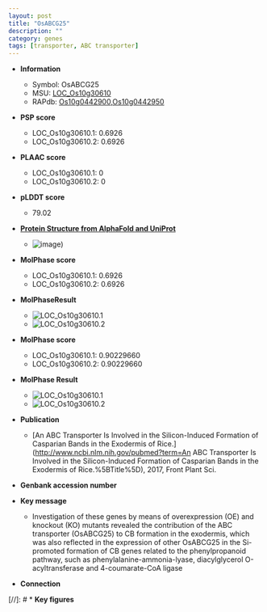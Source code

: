 ```yaml
---
layout: post
title: "OsABCG25"
description: ""
category: genes
tags: [transporter, ABC transporter]
---
```


* **Information**  
    + Symbol: OsABCG25  
    + MSU: [LOC_Os10g30610](http://rice.plantbiology.msu.edu/cgi-bin/ORF_infopage.cgi?orf=LOC_Os10g30610)  
    + RAPdb: [Os10g0442900](http://rapdb.dna.affrc.go.jp/viewer/gbrowse_details/irgsp1?name=Os10g0442900),[Os10g0442950](http://rapdb.dna.affrc.go.jp/viewer/gbrowse_details/irgsp1?name=Os10g0442950)  

* **PSP score**  
    + LOC_Os10g30610.1: 0.6926 
    + LOC_Os10g30610.2: 0.6926 

* **PLAAC score**  
    + LOC_Os10g30610.1: 0 
    + LOC_Os10g30610.2: 0 

* **pLDDT score**
    + 79.02

* **[Protein Structure from AlphaFold and UniProt](https://www.uniprot.org/uniprotkb/B9G5Y5/entry#structure)**
    + ![image](https://ricepsp.github.io/images/B/AF-B9G5Y5-F1.png))

* **MolPhase score**
    + LOC_Os10g30610.1: 0.6926
    + LOC_Os10g30610.2: 0.6926

* **MolPhaseResult**
    + ![LOC_Os10g30610.1](https://ricepsp.github.io/pictures/LOC_Os10g/LOC_Os10g30610.1.png)
    + ![LOC_Os10g30610.2](https://ricepsp.github.io/pictures/LOC_Os10g/LOC_Os10g30610.2.png)

* **MolPhase score**
    + LOC_Os10g30610.1: 0.90229660
    + LOC_Os10g30610.2: 0.90229660

* **MolPhase Result**
    + ![LOC_Os10g30610.1](https://304243504.github.io/Pictures/LOC_Os10g/LOC_Os10g30610.1.png)
    + ![LOC_Os10g30610.2](https://304243504.github.io/Pictures/LOC_Os10g/LOC_Os10g30610.2.png)

* **Publication**  
    + [An ABC Transporter Is Involved in the Silicon-Induced Formation of Casparian Bands in the Exodermis of Rice.](http://www.ncbi.nlm.nih.gov/pubmed?term=An ABC Transporter Is Involved in the Silicon-Induced Formation of Casparian Bands in the Exodermis of Rice.%5BTitle%5D), 2017, Front Plant Sci.

* **Genbank accession number**  

* **Key message**  
    + Investigation of these genes by means of overexpression (OE) and knockout (KO) mutants revealed the contribution of the ABC transporter (OsABCG25) to CB formation in the exodermis, which was also reflected in the expression of other OsABCG25 in the Si-promoted formation of CB genes related to the phenylpropanoid pathway, such as phenylalanine-ammonia-lyase, diacylglycerol O-acyltransferase and 4-coumarate-CoA ligase

* **Connection**  

[//]: # * **Key figures**  


